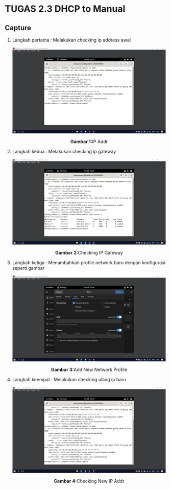 # TUGAS 2.3 DHCP to Manual

## Capture

1. Langkah pertama : Melakukan checking ip address awal
    <div align="center">
    <img src="./assets/1.png">
    <p><strong>Gambar 1:</strong>IP Addr</p>
    </div>

2. Langkah kedua : Melakukan checking ip gateway
    <div align="center">
    <img src="./assets/2.png">
    <p><strong>Gambar 2:</strong>Checking IP Gateway</p>
    </div>

3. Langkah ketiga : Menambahkan profile network baru dengan konfigurasi seperti gambar
    <div align="center">
    <img src="./assets/3.png">
    <p><strong>Gambar 3:</strong>Add New Network Profile</p>
    </div>

4. Langkah keempat : Melakukan checking ulang ip baru
    <div align="center">
    <img src="./assets/4.png">
    <p><strong>Gambar 4:</strong>Checking New IP Addr</p>
    </div>